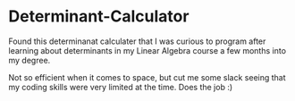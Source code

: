 # Determinant-Calculator
Found this determinanat calculater that I was curious to program after learning about determinants in my Linear Algebra course a few months into my degree.

Not so efficient when it comes to space, but cut me some slack seeing that my coding skills were very limited at the time.
Does the job :)
